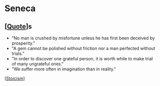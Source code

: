 # Seneca

## [[Quote]]s

- "No man is crushed by misfortune unless he has first been deceived by prosperity."
- "A gem cannot be polished without friction nor a man perfected without trials."
- "In order to discover one grateful person, it is worth while to make trial of many ungrateful ones."
- "We suffer more often in imagination than in reality."

[[Stoicism]]

[//begin]: # "Autogenerated link references for markdown compatibility"
[Quote]: quote "Quote"
[Stoicism]: stoicism "Stoicism"
[//end]: # "Autogenerated link references"